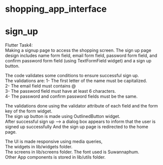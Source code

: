 # shopping_app_interface

# sign_up

Flutter Task4:         
Making a signup page to access the shopping screen.
The sign up page design includes name form field, email form field, password form field, and confirm
password form field (using TextFormField widget) and a sign up button.

The code validates some conditions to ensure successful sign up.       
The validations are: 
1- The first letter of the name must be capitalized.  
2- The email field must contains @   
3- The password field must have at least 6 characters.   
4- The password and confirm password fields must be the same.    

The validations done using the validator attribute of each field and the form key of the form
widget.      
The sign up button is made using OutlinedButton widget.      
After successful sign up --> a dialog box appears to inform that the user is signed up successfully
And the sign up page is redirected to the home page.

The UI is made responsive using media queries,  
The widgets in lib/widgets folder.    
The screens in lib/screens folder.
The font used is Suwannaphum.    
Other App components is stored in lib/utils folder.
